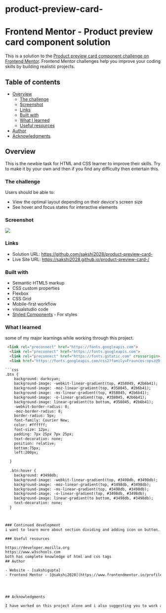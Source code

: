 # product-preview-card-
# Frontend Mentor - Product preview card component solution

This is a solution to the [Product preview card component challenge on Frontend Mentor](https://www.frontendmentor.io/challenges/product-preview-card-component-GO7UmttRfa). Frontend Mentor challenges help you improve your coding skills by building realistic projects. 

## Table of contents

- [Overview](#overview)
  - [The challenge](#the-challenge)
  - [Screenshot](#screenshot)
  - [Links](#links)
  - [Built with](#built-with)
  - [What I learned](#what-i-learned)
  - [Useful resources](#useful-resources)
- [Author](#author)
- [Acknowledgments](#acknowledgments)


## Overview
This is the newbie task for HTML and CSS learner to improve their skills.
Try to make it by your own and then if you find any difficulty then entertain this.

### The challenge

Users should be able to:

- View the optimal layout depending on their device's screen size
- See hover and focus states for interactive elements

### Screenshot
<img src="images/screenshot of final result.png ">

### Links

- Solution URL: https://github.com/sakshi2028/product-preview-card-
- Live Site URL:  https://sakshi2028.github.io/product-preview-card-/



### Built with

- Semantic HTML5 markup
- CSS custom properties
- Flexbox
- CSS Grid
- Mobile-first workflow
- visualstudio code
- [Styled Components](https://styled-components.com/) - For styles



### What I learned

 some of my major learnings while working through this project.


```html
 <link rel="preconnect" href="https://fonts.googleapis.com">
  <link rel="preconnect" href="https://fonts.googleapis.com">
  <link rel="preconnect" href="https://fonts.gstatic.com" crossorigin>
  <link href="https://fonts.googleapis.com/css2?family=Fraunces:opsz@9..144&family=Merriweather&family=Montserrat&family=Sacramento&display=swap" rel="stylesheet">

```css
.btn {
    background: darkcyan;
    background-image: -webkit-linear-gradient(top, #358045, #2b6b41);
    background-image: -moz-linear-gradient(top, #358045, #2b6b41);
    background-image: -ms-linear-gradient(top, #358045, #2b6b41);
    background-image: -o-linear-gradient(top, #358045, #2b6b41);
    background-image: linear-gradient(to bottom, #358045, #2b6b41);
    -webkit-border-radius: 8;
    -moz-border-radius: 8;
    border-radius: 5px;
    font-family: Courier New;
    color: #ffffff;
    font-size: 12px;
    padding: 7px 25px 7px 25px;
    text-decoration: none;
    position: relative;
    bottom:75px;
    left:200px;

  }
  
  .btn:hover {
    background: #3498db;
    background-image: -webkit-linear-gradient(top, #3498db, #3498db);
    background-image: -moz-linear-gradient(top, #3498db, #3498db);
    background-image: -ms-linear-gradient(top, #3498db, #3498db);
    background-image: -o-linear-gradient(top, #3498db, #3498db);
    background-image: linear-gradient(to bottom, #3498db, #3498db);
    text-decoration: none;
  }



### Continued development
i want to learn more about section dividing and adding icon on button.

### Useful resources

https://developer.mozilla.org 
https://www.w3schools.com
both has complete knowledge of html and css tags 
## Author

- Website - [sakshigupta]
- Frontend Mentor - [@sakshi2028](https://www.frontendmentor.io/profile/@sakshi2028)




## Acknowledgments

I have worked on this project alone and i also suggesting you to work alone because in team you only worked on a particular domain not on the whole project.
